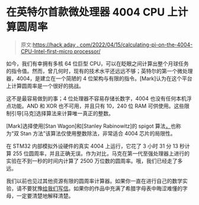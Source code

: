# 在英特尔首款微处理器 4004 CPU 上计算圆周率

> 原文:[https://hack aday . com/2022/04/15/calculating-pi-on-the-4004-CPU-Intel-first-micro processor/](https://hackaday.com/2022/04/15/calculating-pi-on-the-4004-cpu-intels-first-microprocessor/)

如今，我们有幸拥有多核 64 位巨型 CPU，可以在眨眼之间计算出整个月球任务的指令值。然而，曾几何时，现有的技术水平还远远不够；英特尔的第一个微处理器，4004，是建立在一个简陋的 4 位架构与有限的指令。[Mark]认为在这个平台上计算圆周率是一个很好的挑战。

这不是最容易做到的事；4 位处理器不容易存储长数字，4004 也没有任何本机浮点功能。AND 和 XOR 也不可用，并且只有 10，240 位 RAM 可供使用。这些限制引导[马克]选择算法来计算唯一真正的整数。

[Mark]选择使用[Stan Wagon]和[Stanley Rabinowitz]的 spigot 算法[，](https://www.maa.org/sites/default/files/pdf/pubs/amm_supplements/Monthly_Reference_12.pdf)也称为“双 Stan 方法”该算法仅使用整数除法，非常适合 4004 芯片的局限性。

在 STM32 内部模拟外设硬件的真实 4004 上运行，它花了 3 小时 31 分 13 秒计算 255 位圆周率，并且正确无误。作为对比，马克在第一代至强处理器上进行的实验在不到一秒的时间内计算了 2500 万位数的圆周率。哦，我们已经走了多远。

我们以前也见过其他资源有限的圆周率计算器。如果你一直在进行自己的数学实验，请不要犹豫[给我们写信](http://hackaday.com/submit-a-tip)。如果你的作品中充满了希腊字母表中晦涩难懂的字母，一定要清楚地解释清楚。
